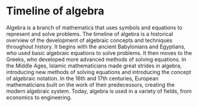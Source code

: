 # Timeline of algebra

Algebra is a branch of mathematics that uses symbols and equations to represent and solve problems. The timeline of algebra is a historical overview of the development of algebraic concepts and techniques throughout history. It begins with the ancient Babylonians and Egyptians, who used basic algebraic equations to solve problems. It then moves to the Greeks, who developed more advanced methods of solving equations. In the Middle Ages, Islamic mathematicians made great strides in algebra, introducing new methods of solving equations and introducing the concept of algebraic notation. In the 16th and 17th centuries, European mathematicians built on the work of their predecessors, creating the modern algebraic system. Today, algebra is used in a variety of fields, from economics to engineering.
